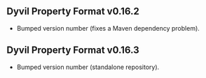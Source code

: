## Dyvil Property Format v0.16.2

* Bumped version number (fixes a Maven dependency problem).

## Dyvil Property Format v0.16.3

* Bumped version number (standalone repository).
